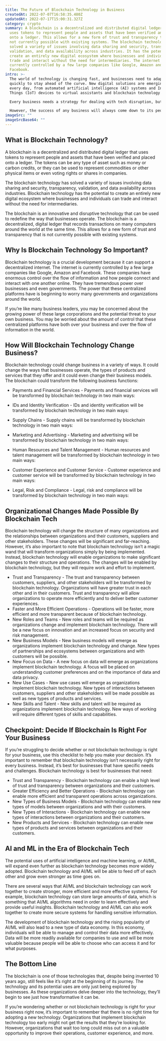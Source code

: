 ```yaml
---
title: The Future of Blockchain Technology in Business
createdAt: 2022-07-07T16:58:35.480Z
updatedAt: 2022-07-17T15:00:31.327Z
category: crypto
summary: A blockchain is a decentralized and distributed digital ledger that
  uses tokens to represent people and assets that have been verified and placed
  onto a ledger. This allows for a new form of trust and transparency that is
  not currently possible with existing systems. The blockchain technology has
  solved a variety of issues involving data sharing and security, transparency,
  validation, and data availability across industries. It has the potential to
  create an entirely new digital ecosystem where businesses and individuals can
  trade and interact without the need for intermediaries. The internet is
  currently controlled by a few large companies like Google, Amazon and
  Facebook.
intro: >-
  The world of technology is changing fast, and businesses need to adapt
  quickly to stay ahead of the curve. New digital solutions are emerging almost
  every day, from automated artificial intelligence (AI) systems and Internet of
  Things (IoT) devices to virtual assistants and blockchain technology. 

  Every business needs a strategy for dealing with tech disruption, but that's no easy task. New technologies emerge so quickly that it can be hard to know which ones are worth worrying about, let alone how you would adopt them in your own organization. 

  However, the success of any business will always come down to its people and processes as much as its technology. The focus of this article isn’t just on the individual technologies themselves but how they could help your business in the future.
imageSrc: ""
imageSrcBase64: ""
---
```


## What is Blockchain Technology?

A blockchain is a decentralized and distributed digital ledger that uses tokens to represent people and assets that have been verified and placed onto a ledger. The tokens can be any type of asset such as money or carbon credits, or they can be used to represent commodities or other physical items or even voting rights or shares in companies.

The blockchain technology has solved a variety of issues involving data sharing and security, transparency, validation, and data availability across industries. Blockchain technology has the potential to create an entirely new digital ecosystem where businesses and individuals can trade and interact without the need for intermediaries.

The blockchain is an innovative and disruptive technology that can be used to redefine the way that businesses operate. The blockchain is a decentralized, digital ledger that records transactions on many computers around the world at the same time. This allows for a new form of trust and transparency that is not currently possible with existing systems.

## Why Is Blockchain Technology So Important?

Blockchain technology is a crucial development because it can support a decentralized internet. The internet is currently controlled by a few large companies like Google, Amazon and Facebook. These companies have enormous control over the flow of information and how people connect and interact with one another online. They have tremendous power over businesses and even governments. The power that these centralized platforms have is beginning to worry many governments and organizations around the world.

If you’re like many business leaders, you may be concerned about the growing power of these large corporations and the potential threat to your own business. You may be worried about the amount of control that these centralized platforms have both over your business and over the flow of information in the world. 

## How Will Blockchain Technology Change Business?

Blockchain technology could change business in a variety of ways. It could change the ways that businesses operate, the types of products and services that they offer and it could even change their business models. The blockchain could transform the following business functions:

- Payments and Financial Services - Payments and financial services will be transformed by blockchain technology in two main ways:

- IDs and Identity Verification - IDs and identity verification will be transformed by blockchain technology in two main ways:

- Supply Chains - Supply chains will be transformed by blockchain technology in two main ways:

- Marketing and Advertising - Marketing and advertising will be transformed by blockchain technology in two main ways:

- Human Resources and Talent Management - Human resources and talent management will be transformed by blockchain technology in two main ways:

- Customer Experience and Customer Service - Customer experience and customer service will be transformed by blockchain technology in two main ways:

- Legal, Risk and Compliance - Legal, risk and compliance will be transformed by blockchain technology in two main ways:

## Organizational Changes Made Possible By Blockchain Tech

Blockchain technology will change the structure of many organizations and the relationships between organizations and their customers, suppliers and other stakeholders. These changes will be significant and far-reaching. However, it’s also important to note that blockchain technology isn’t a magic wand that will transform organizations simply by being implemented. Instead, blockchain technology will enable organizations to make significant changes to their structure and operations. The changes will be enabled by blockchain technology, but they will require work and effort to implement.

- Trust and Transparency - The trust and transparency between customers, suppliers, and other stakeholders will be transformed by blockchain technology. Organizations will have greater trust in each other and in their customers. Trust and transparency will allow organizations to operate more efficiently and to deliver better customer experiences.
- Faster and More Efficient Operations - Operations will be faster, more efficient and more transparent because of blockchain technology.
- New Roles and Teams - New roles and teams will be required as organizations change and implement blockchain technology. There will be a new focus on innovation and an increased focus on security and risk management.
- New Business Models - New business models will emerge as organizations implement blockchain technology and change. New types of partnerships and ecosystems between organizations and with customers will be possible.
- New Focus on Data - A new focus on data will emerge as organizations implement blockchain technology. A focus will be placed on understanding customer preferences and on the importance of data and data privacy.
- New Use Cases - New use cases will emerge as organizations implement blockchain technology. New types of interactions between customers, suppliers and other stakeholders will be made possible as well as new types of products and services.
- New Skills and Talent - New skills and talent will be required as organizations implement blockchain technology. New ways of working will require different types of skills and capabilities.

## Checkpoint: Decide If Blockchain Is Right For Your Business

If you’re struggling to decide whether or not blockchain technology is right for your business, use this checklist to help you make your decision. It’s important to remember that blockchain technology isn’t necessarily right for every business. Instead, it’s best for businesses that have specific needs and challenges. Blockchain technology is best for businesses that need:

- Trust and Transparency - Blockchain technology can enable a high level of trust and transparency between organizations and their customers.
- Greater Efficiency and Better Operations - Blockchain technology can enable more efficient and transparent operations across organizations.
- New Types of Business Models - Blockchain technology can enable new types of models between organizations and with their customers.
- New Types of Interactions - Blockchain technology can enable new types of interactions between organizations and their customers.
- New Products and Services - Blockchain technology can enable new types of products and services between organizations and their customers.

## AI and ML in the Era of Blockchain Tech

The potential uses of artificial intelligence and machine learning, or AI/ML, will expand even further as blockchain technology becomes more widely adopted. Blockchain technology and AI/ML will be able to feed off of each other and grow even stronger as time goes on.

There are several ways that AI/ML and blockchain technology can work together to create stronger, more efficient and more effective systems. For example, blockchain technology can store large amounts of data, which is something that AI/ML algorithms need in order to learn effectively and provide useful insights. Blockchain technology and AI/ML can also work together to create more secure systems for handling sensitive information.

The development of blockchain technology and the rising popularity of AI/ML will also lead to a new type of data economy. In this economy, individuals will be able to manage and control their data more effectively. Data will be more readily available for companies to use and will be more valuable because people will be able to choose who can access it and for what purposes.

## The Bottom Line

The blockchain is one of those technologies that, despite being invented 10 years ago, still feels like it’s right at the beginning of its journey. The technology and its potential uses are only just being explored by businesses. As these organizations delve deeper into the technology, they’ll begin to see just how transformative it can be.

If you’re wondering whether or not blockchain technology is right for your business right now, it’s important to remember that there is no right time for adopting a new technology. Organizations that implement blockchain technology too early might not get the results that they’re looking for. However, organizations that wait too long could miss out on a valuable opportunity to improve their operations, customer experience, and more.
